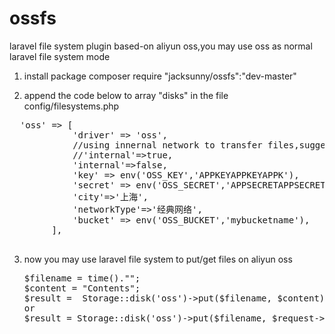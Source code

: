 # ossfs
laravel file system plugin based-on aliyun oss,you may use oss as normal laravel file system mode

1. install package
   composer require "jacksunny/ossfs":"dev-master"

2. append the code below to array "disks" in the file config/filesystems.php
  <pre>
  'oss' => [
            'driver' => 'oss',
            //using innernal network to transfer files,suggest external network for testing,internal network for running
            //'internal'=>true,
            'internal'=>false,
            'key' => env('OSS_KEY','APPKEYAPPKEYAPPK'),
            'secret' => env('OSS_SECRET','APPSECRETAPPSECRETAPPSECRETAPP'),            
            'city'=>'上海',
            'networkType'=>'经典网络',
            'bucket' => env('OSS_BUCKET','mybucketname'),
        ],
   </pre>
3. now you may use laravel file system to put/get files on aliyun oss
   <pre>
   $filename = time()."";
   $content = "Contents";
   $result =  Storage::disk('oss')->put($filename, $content);
   or
   $result = Storage::disk('oss')->put($filename, $request->file('logo')->getRealPath());
   </pre>
